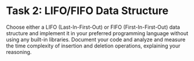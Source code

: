 # Task 2: LIFO/FIFO Data Structure
Choose either a LIFO (Last-In-First-Out) or FIFO (First-In-First-Out) data structure and implement it in your preferred programming language without using any built-in libraries. Document your code and analyze and measure the time complexity of insertion and deletion operations, explaining your reasoning.
